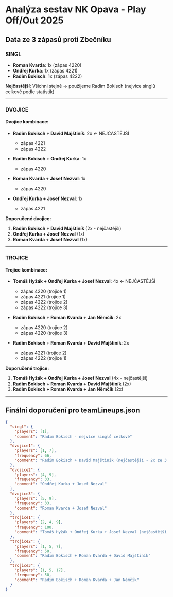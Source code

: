 # Analýza sestav NK Opava - Play Off/Out 2025

## Data ze 3 zápasů proti Zbečníku

### SINGL
- **Roman Kvarda**: 1x (zápas 4220)
- **Ondřej Kurka**: 1x (zápas 4221)
- **Radim Bokisch**: 1x (zápas 4222)

**Nejčastější**: Všichni stejně → použijeme Radim Bokisch (nejvíce singlů celkově podle statistik)

---

### DVOJICE

#### Dvojice kombinace:
- **Radim Bokisch + David Majštiník**: 2x ← NEJČASTĚJŠÍ
  - zápas 4221
  - zápas 4222

- **Radim Bokisch + Ondřej Kurka**: 1x
  - zápas 4220

- **Roman Kvarda + Josef Nezval**: 1x
  - zápas 4220

- **Ondřej Kurka + Josef Nezval**: 1x
  - zápas 4221

**Doporučené dvojice:**
1. **Radim Bokisch + David Majštiník** (2x - nejčastější)
2. **Ondřej Kurka + Josef Nezval** (1x)
3. **Roman Kvarda + Josef Nezval** (1x)

---

### TROJICE

#### Trojice kombinace:
- **Tomáš Hyžák + Ondřej Kurka + Josef Nezval**: 4x ← NEJČASTĚJŠÍ
  - zápas 4220 (trojice 1)
  - zápas 4221 (trojice 1)
  - zápas 4222 (trojice 2)
  - zápas 4222 (trojice 3)

- **Radim Bokisch + Roman Kvarda + Jan Němčík**: 2x
  - zápas 4220 (trojice 2)
  - zápas 4220 (trojice 3)

- **Radim Bokisch + Roman Kvarda + David Majštiník**: 2x
  - zápas 4221 (trojice 2)
  - zápas 4222 (trojice 1)

**Doporučené trojice:**
1. **Tomáš Hyžák + Ondřej Kurka + Josef Nezval** (4x - nejčastější)
2. **Radim Bokisch + Roman Kvarda + David Majštiník** (2x)
3. **Radim Bokisch + Roman Kvarda + Jan Němčík** (2x)

---

## Finální doporučení pro teamLineups.json

```json
{
  "singl": {
    "players": [1],
    "comment": "Radim Bokisch - nejvíce singlů celkově"
  },
  "dvojice1": {
    "players": [1, 7],
    "frequency": 66,
    "comment": "Radim Bokisch + David Majštiník (nejčastější - 2x ze 3 zápasů)"
  },
  "dvojice2": {
    "players": [4, 9],
    "frequency": 33,
    "comment": "Ondřej Kurka + Josef Nezval"
  },
  "dvojice3": {
    "players": [5, 9],
    "frequency": 33,
    "comment": "Roman Kvarda + Josef Nezval"
  },
  "trojice1": {
    "players": [2, 4, 9],
    "frequency": 100,
    "comment": "Tomáš Hyžák + Ondřej Kurka + Josef Nezval (nejčastější - 4x ze všech trojic)"
  },
  "trojice2": {
    "players": [1, 5, 7],
    "frequency": 50,
    "comment": "Radim Bokisch + Roman Kvarda + David Majštiník"
  },
  "trojice3": {
    "players": [1, 5, 17],
    "frequency": 50,
    "comment": "Radim Bokisch + Roman Kvarda + Jan Němčík"
  }
}
```
